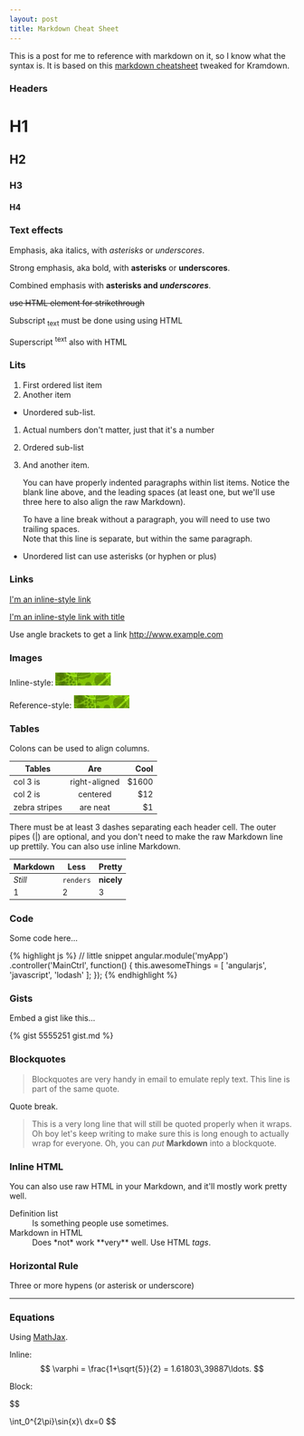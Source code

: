 ```yaml
---
layout: post
title: Markdown Cheat Sheet
---
```


This is a post for me to reference with markdown on it, so I know what the syntax is. It is based on this [markdown cheatsheet](https://github.com/adam-p/markdown-here/wiki/Markdown-Cheatsheet) tweaked for Kramdown.

### Headers

# H1

## H2

### H3

#### H4

### Text effects

Emphasis, aka italics, with *asterisks* or _underscores_.

Strong emphasis, aka bold, with **asterisks** or __underscores__.

Combined emphasis with **asterisks and _underscores_**.

<s>use HTML element for strikethrough</s>

Subscript <sub>text</sub> must be done using using HTML

Superscript <sup>text</sup> also with HTML

### Lits

1. First ordered list item
2. Another item
  * Unordered sub-list.
1. Actual numbers don't matter, just that it's a number
  1. Ordered sub-list
4. And another item.

   You can have properly indented paragraphs within list items. Notice the blank line above, and the leading spaces (at least one, but we'll use three here to also align the raw Markdown).

   To have a line break without a paragraph, you will need to use two trailing spaces.  
   Note that this line is separate, but within the same paragraph.  

* Unordered list can use asterisks (or hyphen or plus)

### Links

[I'm an inline-style link](https://www.google.com)

[I'm an inline-style link with title](https://www.google.com "Google's Homepage")

Use angle brackets to get a link <http://www.example.com>

### Images

Inline-style:
![alt text](/public/images/test-image.png "Logo Title Text 1")

Reference-style:
![alt text][logo]

[logo]: /public/images/test-image.png "Logo Title Text 2"

### Tables

Colons can be used to align columns.

| Tables        | Are           | Cool  |
| ------------- |:-------------:| -----:|
| col 3 is      | right-aligned | $1600 |
| col 2 is      | centered      |   $12 |
| zebra stripes | are neat      |    $1 |

There must be at least 3 dashes separating each header cell.
The outer pipes (|) are optional, and you don't need to make the
raw Markdown line up prettily. You can also use inline Markdown.

Markdown | Less | Pretty
--- | --- | ---
*Still* | `renders` | **nicely**
1 | 2 | 3


### Code

Some code here...

{% highlight js %}
// little snippet
angular.module('myApp')
  .controller('MainCtrl', function() {
      this.awesomeThings = [
        'angularjs',
        'javascript',
        'lodash'
      ];
  });
{% endhighlight %}

### Gists

Embed a gist like this...

{% gist 5555251 gist.md %}


### Blockquotes

> Blockquotes are very handy in email to emulate reply text.
> This line is part of the same quote.

Quote break.

> This is a very long line that will still be quoted properly when it wraps. Oh boy let's keep writing to make sure this is long enough to actually wrap for everyone. Oh, you can *put* **Markdown** into a blockquote.

### Inline HTML

You can also use raw HTML in your Markdown, and it'll mostly work pretty well.

<dl>
  <dt>Definition list</dt>
  <dd>Is something people use sometimes.</dd>

  <dt>Markdown in HTML</dt>
  <dd>Does *not* work **very** well. Use HTML <em>tags</em>.</dd>
</dl>

### Horizontal Rule

Three or more hypens (or asterisk or underscore)

---

### Equations

Using [MathJax](http://www.mathjax.org/).

Inline: $$ \varphi = \frac{1+\sqrt{5}}{2} = 1.61803\,39887\ldots. $$

Block:

$$

\int_0^{2\pi}\sin{x}\ dx=0
$$
